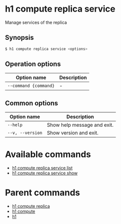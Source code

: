 
# h1 compute replica service

Manage services of the replica

## Synopsis

```bash
$ h1 compute replica service <options>
```

## Operation options

| Option name               | Description |
| ------------------------- | ----------- |
| ```--command {command}``` | -           |

## Common options

| Option name          | Description                 |
| -------------------- | --------------------------- |
| ```--help```         | Show help message and exit. |
| ```--v, --version``` | Show version and exit.      |

# Available commands

* [h1 compute replica service list](./list/README.md)
* [h1 compute replica service show](./show/README.md)

# Parent commands

* [h1 compute replica](./../README.md)
* [h1 compute](./../../README.md)
* [h1](./../../../README.md)
